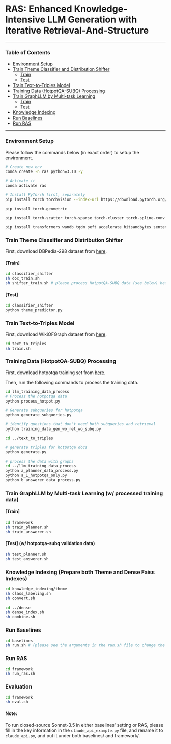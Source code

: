 # RAS: Enhanced Knowledge-Intensive LLM Generation with Iterative Retrieval-And-Structure

---
### Table of Contents
- [Environment Setup](#environment-setup)
- [Train Theme Classifier and Distribution Shifter](#train-theme-classifier-and-distribution-shifter)
  - [Train](#train)
  - [Test](#test)
- [Train Text-to-Triples Model](#train-text-to-triples-model)
- [Training Data (HotpotQA-SUBQ) Processing](#training-data-hotpotqa-subq-processing)
- [Train GraphLLM by Multi-task Learning](#train-graphllm-by-multi-task-learning-w-processed-training-data)
  - [Train](#train-1)
  - [Test](#test-1)
- [Knowledge Indexing](#knowledge-indexing-prepare-both-theme-and-dense-faiss-indexes)
- [Run Baselines](#run-baselines)
- [Run RAS](#run-ras)
---

### Environment Setup

Please follow the commands below (in exact order) to setup the environment.

```bash
# Create new env
conda create -n ras python=3.10 -y

# Activate it
conda activate ras

# Install PyTorch first, separately
pip install torch torchvision --index-url https://download.pytorch.org/whl/cu118

pip install torch-geometric

pip install torch-scatter torch-sparse torch-cluster torch-spline-conv -f https://data.pyg.org/whl/torch-2.5.1+cu118.html #(depends on your cuda version)

pip install transformers wandb tqdm peft accelerate bitsandbytes sentencepiece

```


### Train Theme Classifier and Distribution Shifter

First, download DBPedia-298 dataset from [here](https://www.kaggle.com/datasets/danofer/dbpedia-classes).

#### [Train]
```bash
cd classifier_shifter
sh doc_train.sh
sh shifter_train.sh # please process HotpotQA-SUBQ data (see below) before this
```

#### [Test]
```bash
cd classifier_shifter
python theme_predictor.py
```

### Train Text-to-Triples Model

First, download WikiOFGraph dataset from [here](https://drive.google.com/drive/folders/1FaEdfgmcjHixVacdZLFCus6HO-k2yrR5?usp=sharing).

```bash
cd text_to_triples
sh train.sh
```




### Training Data (HotpotQA-SUBQ) Processing
First, download hotpotqa training set from [here](http://curtis.ml.cmu.edu/datasets/hotpot/hotpot_train_v1.1.json).

Then, run the following commands to process the training data.

```bash
cd llm_training_data_process
# Process the hotpotqa data
python process_hotpot.py

# Generate subqueries for hotpotqa
python generate_subqueries.py

# identify questions that don't need both subqueries and retrieval
python training_data_gen_wo_ret_wo_subq.py

cd ../text_to_triples

# generate triples for hotpotqa docs
python generate.py

# process the data with graphs
cd ../llm_training_data_process
python a_planner_data_process.py
python a_1_hotpotqa_only.py
python b_answerer_data_process.py
```


### Train GraphLLM by Multi-task Learning (w/ processed training data)

#### [Train]
```bash
cd framework
sh train_planner.sh
sh train_answerer.sh
```

#### [Test] (w/ hotpotqa-subq validation data)
```bash
sh test_planner.sh
sh test_answerer.sh
```


### Knowledge Indexing (Prepare both Theme and Dense Faiss Indexes)

```bash
cd knowledge_indexing/theme
sh class_labeling.sh
sh convert.sh

cd ../dense
sh dense_index.sh
sh combine.sh
```

### Run Baselines

```bash
cd baselines
sh run.sh # (please see the arguments in the run.sh file to change the dataset, model, etc.)
```


### Run RAS

```bash
cd framework
sh run_ras.sh
```


### Evaluation

```bash
cd framework
sh eval.sh
```


#### Note: 

To run closed-source Sonnet-3.5 in either baselines' setting or RAS, please fill in the key information in the `claude_api_example.py` file, and rename it to `claude_api.py`, and put it under both baselines/ and framework/.
